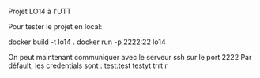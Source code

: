 Projet LO14 à l'UTT

Pour tester le projet en local:

docker build -t lo14 .
docker run -p 2222:22 lo14 

On peut maintenant communiquer avec le serveur ssh sur le port 2222
Par défault, les credentials sont : test:test
testyt
trrt
r